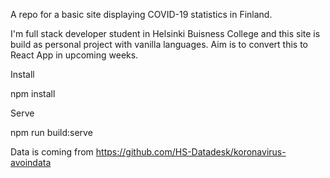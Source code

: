 A repo for a basic site displaying COVID-19 statistics in Finland.

I'm full stack developer student in Helsinki Buisness College and
this site is build as personal project with vanilla languages. 
Aim is to convert this to React App in upcoming weeks.

Install

npm install

Serve

npm run build:serve

Data is coming from https://github.com/HS-Datadesk/koronavirus-avoindata 
